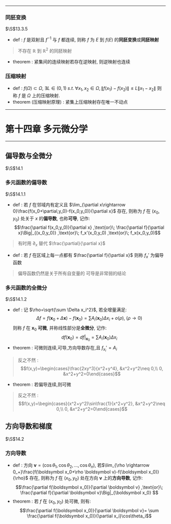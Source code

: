 ___

### 同胚变换
$\S$13.3.5
- def : $f$ 是双射且 $f^{-1}$ 与 $f$ 都连续, 则称 $f$ 为 $E$ 到 $f(E)$ 的**同胚变换**或**同胚映射**
> 不存在 $\mathbb R$ 到 $\mathbb R^2$ 的同胚映射
- theorem : 紧集间的连续映射若存在逆映射, 则逆映射也连续
### 压缩映射
- def : $f(\Omega)\subset \Omega,\; \exists L\in (0,1)\; s.t.\;\forall x_1,x_2\in \Omega,  \|f(x_1)-f(x_2)\|\leq L\|x_1-x_2\|$ 则称 $f$ 是 $\Omega$ 上的压缩映射.
- theorem (压缩映射原理) : 紧集上压缩映射存在唯一不动点

___

# 第十四章 多元微分学
___

## 偏导数与全微分
$\S$14.1
### 多元函数的偏导数
$\S$14.1.1
- def : 若 $f$ 在邻域内有定义且 $\lim_{\partial x\rightarrow 0}\frac{f(x_0+\partial,y_0)-f(x_0,y_0)}{\partial x}$ 存在, 则称为 $f$ 在 $(x_0,y_0)$ 处关于 $x$ 的**偏导数**, 也称**可导**, 记作:
$$\frac{\partial f(x_0,y_0)}{\partial x} ,\text{or}\; \frac{\partial f}{\partial x}\Big|_{(x_0,y_0)} ,\text{or}\; f_x'(x_0,y_0) ,\text{or}\; f_x(x_0,y_0)$$
> 有时用 $\partial_x$ 替代 $\frac{\partial}{\partial x}$
- def : 若 $f$ 在区域上每一点都有 $\frac{\partial f}{\partial x}$ 则称 $f_x'$ 为偏导函数
> 偏导函数仍然是关于所有自变量的
> 可导是非常弱的结论
### 多元函数的全微分
$\S$14.1.2
- def : 记 $\rho=\sqrt{\sum \Delta x_i^2}$, 若全增量满足:
$$\Delta f = f(\boldsymbol x_0+\Delta \boldsymbol x)-f(\boldsymbol x_0)=\sum A_i(\boldsymbol x_0)\Delta x_i + o(\rho),\; (\rho\rightarrow 0)$$
则称 $f$ 在 $\boldsymbol x_0$ **可微**, 并称线性部分是**全微分**, 记作:
$$df(\boldsymbol x_0)=df|_{\boldsymbol x_0}=\sum A_i(\boldsymbol x_0)\Delta x_i$$
- theorem : 可微则连续,可导,方向导数存在,且 $f_{x_i}'=A_i$
> 反之不然 : 
> $$f(x,y)=\begin{cases}\frac{2xy^3}{x^2+y^4}, &x^2+y^2\neq 0,\\ 0, &x^2+y^2=0\end{cases}$$
- theorem : 若偏导连续,则可微
> 反之不然 : 
> $$f(x,y)=\begin{cases}(x^2+y^2)\sin\frac{1}{x^2+y^2}, &x^2+y^2\neq 0,\\ 0, &x^2+y^2=0\end{cases}$$

## 方向导数和梯度
$\S$14.2
### 方向导数
- def : 方向 $\boldsymbol v=(\cos \theta_1,\cos \theta_2,\dots,\cos\theta_n)$, 若$\lim_{\rho \rightarrow 0_+}\frac{f(\boldsymbol x_0+\rho \boldsymbol v)-f(\boldsymbol x_0)}{\rho}$ 存在, 则称为 $f$ 在 $(x_0,y_0)$ 处在方向 $\boldsymbol v$ 上的**方向导数**, 记作:
$$\frac{\partial f(\boldsymbol x_0)}{\partial \boldsymbol v} ,\text{or}\; \frac{\partial f}{\partial \boldsymbol v}\Big|_{\boldsymbol x_0} $$
- theorem : 若 $f$ 在 $(x_0,y_0)$ 处可微, 则有:
$$\frac{\partial f(\boldsymbol x_0)}{\partial \boldsymbol v}= \sum \frac{\partial f(\boldsymbol x_0)}{\partial x_i}\cos\theta_i$$